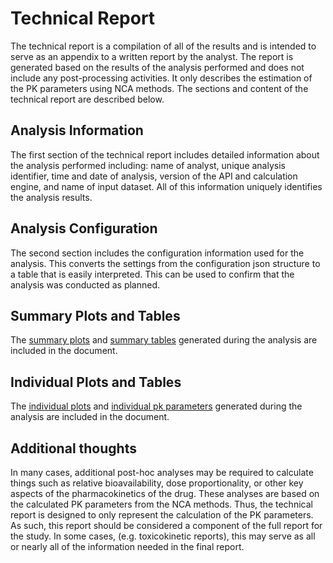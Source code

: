 # Technical Report
The technical report is a compilation of all of the results and is intended to serve as an appendix to a written report by the analyst. The report is generated based on the results of the analysis performed and does not include any post-processing activities. It only describes the estimation of the PK parameters using NCA methods. The sections and content of the technical report are described below.

## Analysis Information
The first section of the technical report includes detailed information about the analysis performed including: name of analyst, unique analysis identifier, time and date of analysis, version of the API and calculation engine, and name of input dataset. All of this information uniquely identifies the analysis results.

## Analysis Configuration
The second section includes the configuration information used for the analysis. This converts the settings from the configuration json structure to a table that is easily interpreted. This can be used to confirm that the analysis was conducted as planned.

## Summary Plots and Tables
The [summary plots](./results-summary-plot.md) and [summary tables](./results-summary.md) generated during the analysis are included in the document.

## Individual Plots and Tables
The [individual plots](./results-ind-plot.md) and [individual pk parameters](./results-ind.md) generated during the analysis are included in the document.

## Additional thoughts
In many cases, additional post-hoc analyses may be required to calculate things such as relative bioavailability, dose proportionality, or other key aspects of the pharmacokinetics of the drug. These analyses are based on the calculated PK parameters from the NCA methods. Thus, the technical report is designed to only represent the calculation of the PK parameters. As such, this report should be considered a component of the full report for the study. In some cases, (e.g. toxicokinetic reports), this may serve as all or nearly all of the information needed in the final report. 
